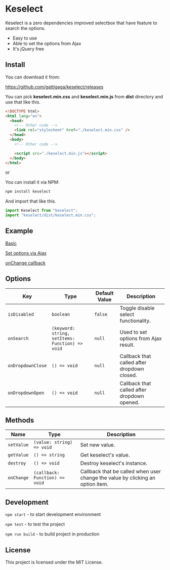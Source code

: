 # Keselect

Keselect is a zero dependencies improved selectbox that have feature to search the options.

* Easy to use
* Able to set the options from Ajax
* It's jQuery free

## Install

You can download it from:

https://github.com/gattigaga/keselect/releases

You can pick **keselect.min.css** and **keselect.min.js** from **dist** directory and use that like this.

```html
<!DOCTYPE html>
<html lang="en">
  <head>
    <!-- Other code -->
    <link rel="stylesheet" href="./keselect.min.css" />
  </head>
  <body>
    <!-- Other code -->

    <script src="./keselect.min.js"></script>
  </body>
</html>
```

or

You can install it via NPM:

```bash
npm install keselect
```

And import that like this.

```javascript
import Keselect from "keselect";
import "keselect/dist/keselect.min.css";
```

## Example

[Basic](https://codesandbox.io/s/keselect-example-basic-wl5wk)

[Set options via Ajax](https://codesandbox.io/s/keselect-example-ajax-ryroy)

[onChange callback](https://codesandbox.io/s/keselect-example-onchange-khfk2)

## Options

| Key                   | Type                                                | Default Value | Description                                 |
|-----------------------|-----------------------------------------------------|---------------|---------------------------------------------|
| ```isDisabled```      | ```boolean```                                       | ```false```   | Toggle disable select functionality.        |
| ```onSearch```        | ```(keyword: string, setItems: Function) => void``` | ```null```    | Used to set options from Ajax result.       |
| ```onDropdownClose``` | ```() => void```                                    | ```null```    | Callback that called after dropdown closed. |
| ```onDropdownOpen```  | ```() => void```                                    | ```null```    | Callback that called after dropdown opened. |

## Methods

| Name                  | Type                              | Description                                                                   |
|-----------------------|-----------------------------------|-------------------------------------------------------------------------------|
| ```setValue```        | ```(value: string) => void```     | Set new value.                                                                |
| ```getValue```        | ```() => string```                | Get keselect's value.                                                         |
| ```destroy```         | ```() => void```                  | Destroy keselect's instance.                                                  |
| ```onChange```        | ```(callback: Function) => void```| Callback that be called when user change the value by clicking an option item.|

## Development

```npm start``` - to start development environment

```npm test``` - to test the project

```npm run build``` - to build project in production

## License

This project is licensed under the MIT License.

